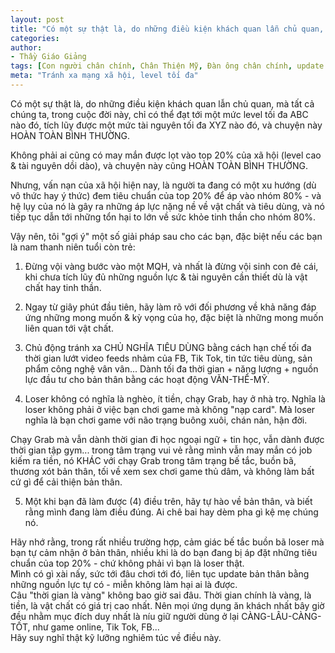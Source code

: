 ```yaml
---
layout: post
title: "Có một sự thật là, do những điều kiện khách quan lẫn chủ quan, mà tất cả chúng ta, trong cuộc đời này, chỉ có thể đạt tới một mức level tối đa ABC nào đó, tích lũy được một mức tài nguyên tối đa XYZ nào đó, và chuyện này HOÀN TOÀN BÌNH THƯỜNG."
categories:
author:
- Thầy Giáo Giảng
tags: [Con người chân chính, Chân Thiện Mỹ, Đàn ông chân chính, update bản thân, MXH, Mối quan hệ]
meta: "Tránh xa mạng xã hội, level tối đa"
---
```

Có một sự thật là, do những điều kiện khách quan lẫn chủ quan, mà tất cả chúng ta, trong cuộc đời này, chỉ có thể đạt tới một mức level tối đa ABC nào đó, tích lũy được một mức tài nguyên tối đa XYZ nào đó, và chuyện này HOÀN TOÀN BÌNH THƯỜNG.

Không phải ai cũng có may mắn được lọt vào top 20% của xã hội (level cao & tài nguyên dồi dào), và chuyện này cũng HOÀN TOÀN BÌNH THƯỜNG.

Nhưng, vấn nạn của xã hội hiện nay, là người ta đang có một xu hướng (dù vô thức hay ý thức) đem tiêu chuẩn của top 20% để áp vào nhóm 80% - và hệ lụy của nó là gây ra những áp lực nặng nề về vật chất và tiêu dùng, và nó tiếp tục dẫn tới những tổn hại to lớn về sức khỏe tinh thần cho nhóm 80%. 

Vậy nên, tôi "gợi ý" một số giải pháp sau cho các bạn, đặc biệt nếu các bạn là nam thanh niên tuổi còn trẻ:

1. Đừng vội vàng bước vào một MQH, và nhất là đừng vội sinh con đẻ cái, khi chưa tích lũy đủ những nguồn lực & tài nguyên cần thiết dù là vật chất hay tinh thần.

2. Ngay từ giây phút đầu tiên, hãy làm rõ với đối phương về khả năng đáp ứng những mong muốn & kỳ vọng của họ, đặc biệt là những mong muốn liên quan tới vật chất. 

3. Chủ động tránh xa CHỦ NGHĨA TIÊU DÙNG bằng cách hạn chế tối đa thời gian lướt video feeds nhảm của FB, Tik Tok, tin tức tiêu dùng, sản phẩm công nghệ vân vân... Dành tối đa thời gian + năng lượng + nguồn lực đầu tư cho bản thân bằng các hoạt động VĂN-THỂ-MỸ.

4. Loser không có nghĩa là nghèo, ít tiền, chạy Grab, hay ở nhà trọ. Nghĩa là loser không phải ở việc bạn chơi game mà không "nạp card". Mà loser nghĩa là bạn chơi game với não trạng buông xuôi, chán nản, hận đời. 

Chạy Grab mà vẫn dành thời gian đi học ngoại ngữ + tin học, vẫn dành được thời gian tập gym... trong tâm trạng vui vẻ rằng mình vẫn may mắn có job kiếm ra tiền, nó KHÁC với chạy Grab trong tâm trạng bế tắc, buồn bã, thương xót bản thân, tối về xem sex chơi game thủ dâm, và không làm bất cứ gì để cải thiện bản thân.

5. Một khi bạn đã làm được (4) điều trên, hãy tự hào về bản thân, và biết rằng mình đang làm điều đúng. Ai chê bai hay dèm pha gì kệ mẹ chúng nó. <!--excerpt.s-->
<div class="post-copyright"><div class="content">Hãy nhớ rằng, trong rất nhiều trường hợp, cảm giác bế tắc buồn bã loser mà bạn tự cảm nhận ở bản thân, nhiều khi là do bạn đang bị áp đặt những tiêu chuẩn của top 20% - chứ không phải vì bạn là loser thật.<br />
Mình có gì xài nấy, sức tới đâu chơi tới đó, liên tục update bản thân bằng những nguồn lực tự có - miễn không làm hại ai là được.</div></div>
<div class="post-copyright"><div class="content">Câu "thời gian là vàng" không bao giờ sai đâu. Thời gian chính là vàng, là tiền, là vật chất có giá trị cao nhất. Nên mọi ứng dụng ăn khách nhất bây giờ đều nhằm mục đích duy nhất là níu giữ người dùng ở lại CÀNG-LÂU-CÀNG-TỐT, như game online, Tik Tok, FB...<br />
Hãy suy nghĩ thật kỹ lưỡng nghiêm túc về điều này.</div></div>